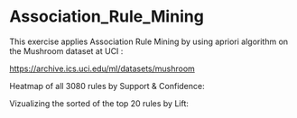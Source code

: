 # Association_Rule_Mining

This exercise applies Association Rule Mining by using apriori algorithm on the Mushroom dataset at UCI : 

https://archive.ics.uci.edu/ml/datasets/mushroom


Heatmap of all 3080 rules by Support & Confidence:


Vizualizing the sorted of the top 20 rules by Lift:


